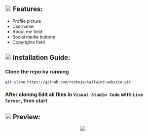 ## <img src="https://cdn.discordapp.com/emojis/852881450667081728.gif" width="20px" height="20px"> Features:
- Profile picture
- Username
- About me field
- Social media buttons
- Copyrights field

## <img src="https://cdn.discordapp.com/emojis/852881450667081728.gif" width="20px" height="20px"> Installation Guide:

### Clone the repo by running
```bash
git clone https://github.com/rozboje/tailwind-website.git
```
### After cloning Edit all files in `Visual Studio Code` with `Live Server`, then start

## <img src="https://cdn.discordapp.com/emojis/852881450667081728.gif" width="20px" height="20px"> Preview:
<p align="center">
  <kbd>
<img src="https://cdn.discordapp.com/attachments/1334339978091823124/1341638730443657278/65jkfjkd.png?ex=67b6b9ef&is=67b5686f&hm=76820241a9db9c29b39729d13f8eda44c6563e3cdd6887eaeef022f95f98d495&"></img>
  </kbd>
</p>
